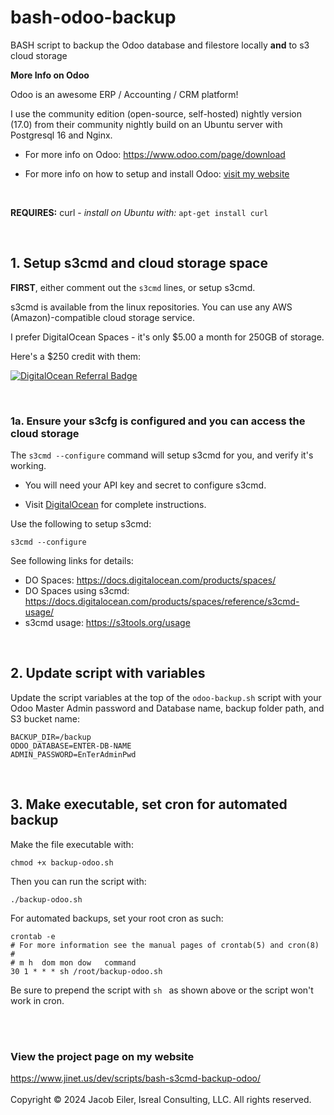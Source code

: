 # bash-odoo-backup
BASH script to backup the Odoo database and filestore locally **and** to s3 cloud storage

**More Info on Odoo**

Odoo is an awesome ERP / Accounting / CRM platform! 

I use the community edition (open-source, self-hosted) nightly version (17.0) from their community nightly build on an Ubuntu server with Postgresql 16 and Nginx.

- For more info on Odoo: https://www.odoo.com/page/download

- For more info on how to setup and install Odoo: [visit my website](https://www.jinet.us/dev/dev-projects/setting-up-odoo-17-ubuntu/)

<br/>

**REQUIRES:** curl  -  _install on Ubuntu with:_ ```apt-get install curl```

<br />

## 1. Setup s3cmd and cloud storage space
**FIRST**, either comment out the ```s3cmd``` lines, or setup s3cmd.

s3cmd is available from the linux repositories.  You can use any AWS (Amazon)-compatible cloud storage service.

I prefer DigitalOcean Spaces - it's only $5.00 a month for 250GB of storage.

Here's a $250 credit with them:

[![DigitalOcean Referral Badge](https://web-platforms.sfo2.cdn.digitaloceanspaces.com/WWW/Badge%201.svg)](https://www.digitalocean.com/?refcode=7774aa9a2bfa&utm_campaign=Referral_Invite&utm_medium=Referral_Program&utm_source=badge)

<br/>

### 1a. Ensure your s3cfg is configured and you can access the cloud storage
The ```s3cmd --configure``` command will setup s3cmd for you, and verify it's working.

- You will need your API key and secret to configure s3cmd.

- Visit [DigitalOcean](https://docs.digitalocean.com/products/spaces/reference/s3cmd/) for complete instructions.


Use the following to setup s3cmd:
```
s3cmd --configure
```


See following links for details:
- DO Spaces: https://docs.digitalocean.com/products/spaces/
- DO Spaces using s3cmd: https://docs.digitalocean.com/products/spaces/reference/s3cmd-usage/
- s3cmd usage: https://s3tools.org/usage

<br />

## 2. Update script with variables
Update the script variables at the top of the ```odoo-backup.sh``` script with your Odoo Master Admin password and Database name, backup folder path, and S3 bucket name:
```
BACKUP_DIR=/backup
ODOO_DATABASE=ENTER-DB-NAME
ADMIN_PASSWORD=EnTerAdminPwd
```

<br/>

## 3. Make executable, set cron for automated backup
Make the file executable with:
```
chmod +x backup-odoo.sh
```

Then you can run the script with:
```
./backup-odoo.sh
```


For automated backups, set your root cron as such:
```
crontab -e
# For more information see the manual pages of crontab(5) and cron(8)
# 
# m h  dom mon dow   command
30 1 * * * sh /root/backup-odoo.sh
```

Be sure to prepend the script with ```sh ``` as shown above or the script won't work in cron.

<br /><br/>

### View the project page on my website
https://www.jinet.us/dev/scripts/bash-s3cmd-backup-odoo/
<br /><br />
Copyright &copy; 2024 Jacob Eiler, Isreal Consulting, LLC.  All rights reserved.

